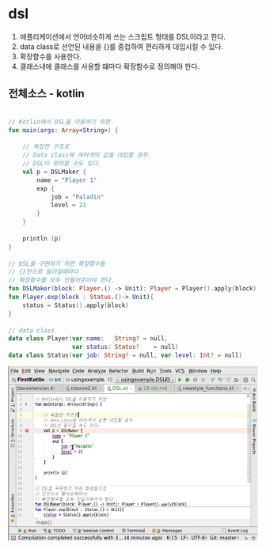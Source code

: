 # dsl
1. 애플리케이션에서 언어비슷하게 쓰는 스크립트 형태를 DSL이라고 한다.
2. data class로 선언된 내용을 {}를 중첩하여 편리하게 대입시킬 수 있다.
3. 확장함수를 사용한다.
4. 클래스내에 클래스를 사용할 떄마다 확장함수로 정의해야 한다.

## 전체소스 - kotlin
~~~kotlin

// Kotlin에서 DSL을 이용하기 위한
fun main(args: Array<String>) {

    // 복잡한 구조로
    // Data class에 여러개의 값을 대입할 경우.
    // DSL이 편리할 수도 있다.
    val p = DSLMaker {
        name = "Player 1"
        exp {
            job = "Paladin"
            level = 21
        }
    }

    println (p)
}

// DSL을 구현하기 위한 확장함수들
// {}안으로 들어갈때마다
// 확장함수를 모두 만들어주어야 한다.
fun DSLMaker(block: Player.() -> Unit): Player = Player().apply(block)
fun Player.exp(block : Status.()-> Unit){
    status = Status().apply(block)
}

// data class
data class Player(var name:   String? = null,
                  var status: Status?    = null)
data class Status(var job: String? = null, var level: Int? = null)

~~~

![](dsl.gif)
